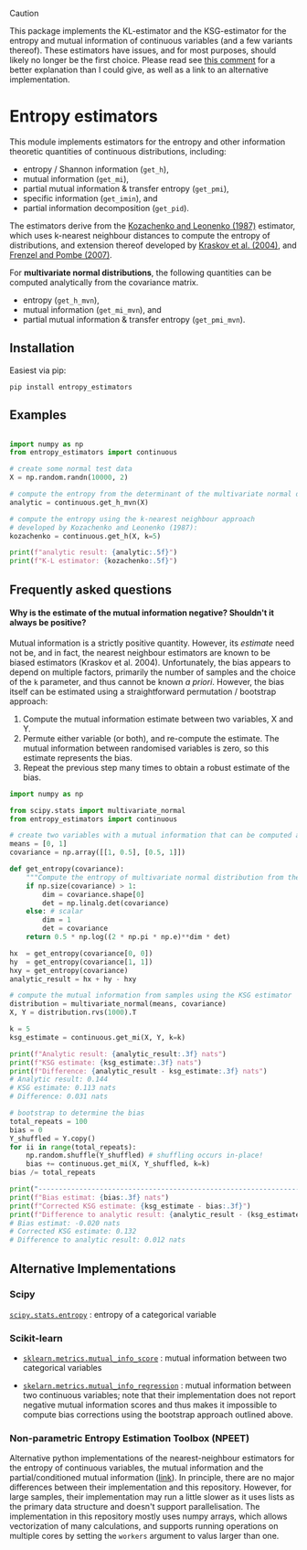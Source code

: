> [!CAUTION]
> This package implements the KL-estimator and the KSG-estimator for the entropy and mutual information of continuous variables (and a few variants thereof).
> These estimators have issues, and for most purposes, should likely no longer be the first choice.
> Please read see [this comment](https://github.com/paulbrodersen/entropy_estimators/issues/11#issuecomment-2109577671) for a better explanation than I could give, as well as a link to an alternative implementation.

# Entropy estimators

This module implements estimators for the entropy and other
information theoretic quantities of continuous distributions, including:

* entropy / Shannon information (`get_h`),
* mutual information (`get_mi`),
* partial mutual information & transfer entropy (`get_pmi`),
* specific information (`get_imin`), and
* partial information decomposition (`get_pid`).

The estimators derive from the
[Kozachenko and Leonenko (1987)](https://www.mathnet.ru/php/archive.phtml?wshow=paper&jrnid=ppi&paperid=797&option_lang=eng)
estimator, which uses k-nearest neighbour distances to compute the entropy of distributions, and extension thereof developed by
[Kraskov et al. (2004)](https://arxiv.org/abs/cond-mat/0305641),
and
[Frenzel and Pombe (2007)](https://journals.aps.org/prl/abstract/10.1103/PhysRevLett.99.204101).

For **multivariate normal distributions**, the following quantities can be computed analytically from the covariance matrix.

* entropy (`get_h_mvn`),
* mutual information (`get_mi_mvn`), and
* partial mutual information & transfer entropy (`get_pmi_mvn`).


## Installation

Easiest via pip:

``` shell
pip install entropy_estimators
```

## Examples

```python

import numpy as np
from entropy_estimators import continuous

# create some normal test data
X = np.random.randn(10000, 2)

# compute the entropy from the determinant of the multivariate normal distribution:
analytic = continuous.get_h_mvn(X)

# compute the entropy using the k-nearest neighbour approach
# developed by Kozachenko and Leonenko (1987):
kozachenko = continuous.get_h(X, k=5)

print(f"analytic result: {analytic:.5f}")
print(f"K-L estimator: {kozachenko:.5f}")

```

## Frequently asked questions

#### Why is the estimate of the mutual information negative? Shouldn't it always be positive?

Mutual information is a strictly positive quantity. However, its *estimate* need not be, and in fact, the nearest neighbour estimators are known to be biased estimators (Kraskov et al. 2004). Unfortunately, the bias appears to depend on multiple factors, primarily the number of samples and the choice of the `k` parameter, and thus cannot be known *a priori*. However, the bias itself can be estimated using a straightforward permutation / bootstrap approach:

1. Compute the mutual information estimate between two variables, X and Y.
2. Permute either variable (or both), and re-compute the estimate. The mutual information between randomised variables is zero, so this estimate represents the bias.
3. Repeat the previous step many times to obtain a robust estimate of the bias.


``` python
import numpy as np

from scipy.stats import multivariate_normal
from entropy_estimators import continuous

# create two variables with a mutual information that can be computed analytically
means = [0, 1]
covariance = np.array([[1, 0.5], [0.5, 1]])

def get_entropy(covariance):
    """Compute the entropy of multivariate normal distribution from the covariance matrix."""
    if np.size(covariance) > 1:
        dim = covariance.shape[0]
        det = np.linalg.det(covariance)
    else: # scalar
        dim = 1
        det = covariance
    return 0.5 * np.log((2 * np.pi * np.e)**dim * det)

hx  = get_entropy(covariance[0, 0])
hy  = get_entropy(covariance[1, 1])
hxy = get_entropy(covariance)
analytic_result = hx + hy - hxy

# compute the mutual information from samples using the KSG estimator
distribution = multivariate_normal(means, covariance)
X, Y = distribution.rvs(1000).T

k = 5
ksg_estimate = continuous.get_mi(X, Y, k=k)

print(f"Analytic result: {analytic_result:.3f} nats")
print(f"KSG estimate: {ksg_estimate:.3f} nats")
print(f"Difference: {analytic_result - ksg_estimate:.3f} nats")
# Analytic result: 0.144
# KSG estimate: 0.113 nats
# Difference: 0.031 nats

# bootstrap to determine the bias
total_repeats = 100
bias = 0
Y_shuffled = Y.copy()
for ii in range(total_repeats):
    np.random.shuffle(Y_shuffled) # shuffling occurs in-place!
    bias += continuous.get_mi(X, Y_shuffled, k=k)
bias /= total_repeats

print("--------------------------------------------------------------------------------")
print(f"Bias estimat: {bias:.3f} nats")
print(f"Corrected KSG estimate: {ksg_estimate - bias:.3f}")
print(f"Difference to analytic result: {analytic_result - (ksg_estimate - bias):.3f} nats")
# Bias estimat: -0.020 nats
# Corrected KSG estimate: 0.132
# Difference to analytic result: 0.012 nats
```

## Alternative Implementations

### Scipy

[`scipy.stats.entropy`](https://docs.scipy.org/doc/scipy/reference/generated/scipy.stats.entropy.html) : entropy of a categorical variable

### Scikit-learn

 * [`sklearn.metrics.mutual_info_score`](https://scikit-learn.org/stable/modules/generated/sklearn.metrics.mutual_info_score.html#sklearn.metrics.mutual_info_score) : mutual information between two categorical variables

 * [`skelarn.metrics.mutual_info_regression`](https://scikit-learn.org/stable/modules/generated/sklearn.feature_selection.mutual_info_regression.html) :
 mutual information between two continuous variables; note that their implementation does not report negative mutual information scores and thus makes it impossible to compute bias corrections using the bootstrap approach outlined above.

### Non-parametric Entropy Estimation Toolbox (NPEET)

Alternative python implementations of the nearest-neighbour estimators for the entropy of continuous variables, the mutual information and the partial/conditioned mutual information ([link](https://github.com/gregversteeg/NPEET)). In principle, there are no major differences between their implementation and this repository. However, for large samples, their implementation may run a little slower as it uses lists as the primary data structure and doesn't support parallelisation. The implementation in this repository mostly uses numpy arrays, which allows vectorization of many calculations, and supports running operations on multiple cores by setting the `workers` argument to valus larger than one.

